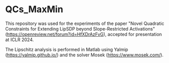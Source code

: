 # QCs_MaxMin

This repository was used for the experiments of the paper "Novel Quadratic Constraints for Extending LipSDP beyond Slope-Restricted Activations" (https://openreview.net/forum?id=HfXDrAzFvG), accepted for presentation at ICLR 2024.

The Lipschitz analysis is performed in Matlab using Yalmip (https://yalmip.github.io/) and the solver Mosek (https://www.mosek.com/).
